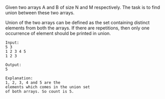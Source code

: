 Given two arrays A and B of size N and M respectively. The task is to find union between these two arrays.

Union of the two arrays can be defined as the set containing distinct elements from both the arrays. If there are repetitions, then only one occurrence of element should be printed in union.

    Input:
    5 3
    1 2 3 4 5
    1 2 3

    Output: 
    5

    Explanation: 
    1, 2, 3, 4 and 5 are the
    elements which comes in the union set
    of both arrays. So count is 5.